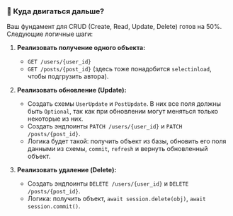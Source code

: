 ### 🚀 Куда двигаться дальше?

Ваш фундамент для CRUD (Create, Read, Update, Delete) готов на 50%. Следующие логичные шаги:

1.  **Реализовать получение одного объекта:**
    *   `GET /users/{user_id}`
    *   `GET /posts/{post_id}` (здесь тоже понадобится `selectinload`, чтобы подгрузить автора).

2.  **Реализовать обновление (Update):**
    *   Создать схемы `UserUpdate` и `PostUpdate`. В них все поля должны быть `Optional`, так как при обновлении могут меняться только некоторые из них.
    *   Создать эндпоинты `PATCH /users/{user_id}` и `PATCH /posts/{post_id}`.
    *   Логика будет такой: получить объект из базы, обновить его поля данными из схемы, `commit`, `refresh` и вернуть обновленный объект.

3.  **Реализовать удаление (Delete):**
    *   Создать эндпоинты `DELETE /users/{user_id}` и `DELETE /posts/{post_id}`.
    *   Логика: получить объект, `await session.delete(obj)`, `await session.commit()`.
